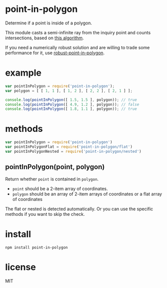# point-in-polygon

Determine if a point is inside of a polygon.

This module casts a semi-infinite ray from the inquiry point and counts intersections,
based on
[this algorithm](https://wrf.ecse.rpi.edu/Research/Short_Notes/pnpoly.html).

If you need a numerically robust solution and are willing to trade some performance for it,
use [robust-point-in-polygon](https://github.com/mikolalysenko/robust-point-in-polygon).

# example

``` js
var pointInPolygon = require('point-in-polygon');
var polygon = [ [ 1, 1 ], [ 1, 2 ], [ 2, 2 ], [ 2, 1 ] ];

console.log(pointInPolygon([ 1.5, 1.5 ], polygon)); // true
console.log(pointInPolygon([ 4.9, 1.2 ], polygon)); // false
console.log(pointInPolygon([ 1.8, 1.1 ], polygon)); // true
```

# methods

``` js
var pointInPolygon = require('point-in-polygon')
var pointInPolygonFlat = require('point-in-polygon/flat')
var pointInPolygonNested = require('point-in-polygon/nested')
```

## pointInPolygon(point, polygon)

Return whether `point` is contained in `polygon`.

* `point` should be a 2-item array of coordinates.
* `polygon` should be an array of 2-item arrays of coordinates or a flat array of coordinates

The flat or nested is detected automatically. Or you can use the specific methods if you want to
skip the check.

# install

```
npm install point-in-polygon
```

# license

MIT
